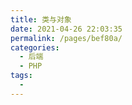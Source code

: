 ```yaml
---
title: 类与对象
date: 2021-04-26 22:03:35
permalink: /pages/bef80a/
categories:
  - 后端
  - PHP
tags:
  - 
---
```


